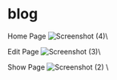 # blog

Home Page
![Screenshot (4)](https://user-images.githubusercontent.com/89037495/188921256-87a25bea-b0fd-4d8c-91f0-a2a1a9a97a22.png)\



Edit Page
![Screenshot (3)](https://user-images.githubusercontent.com/89037495/188920971-25927548-c579-4718-98d7-2a2bc0f50297.png)\



Show Page
![Screenshot (2)](https://user-images.githubusercontent.com/89037495/188920762-778be809-b659-4d8c-81a8-1eacedc5aea2.png) \

